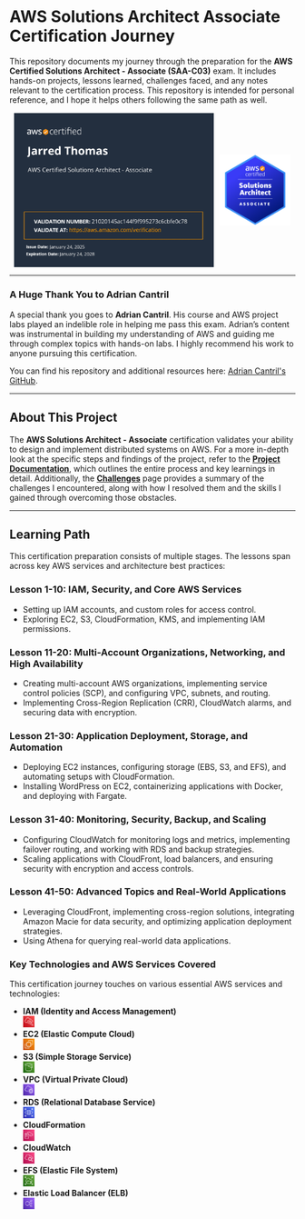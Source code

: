 # AWS Solutions Architect Associate Certification Journey

This repository documents my journey through the preparation for the **AWS Certified Solutions Architect - Associate (SAA-C03)** exam. It includes hands-on projects, lessons learned, challenges faced, and any notes relevant to the certification process. This repository is intended for personal reference, and I hope it helps others following the same path as well.

<div style="display: flex; justify-content: center; align-items: center;">
    <img src="images/AWS_associate_certificate_page.jpg" alt="AWS SAA-C03 Certificate" style="width: 70%; margin-right: 10px;" />
    <img src="images/aws-certified-solutions-architect-associate.png" alt="AWS SAA Badge" style="width: 25%;" />
</div>

---

### A Huge Thank You to Adrian Cantril

A special thank you goes to **Adrian Cantril**. His course and AWS project labs played an indelible role in helping me pass this exam. Adrian’s content was instrumental in building my understanding of AWS and guiding me through complex topics with hands-on labs. I highly recommend his work to anyone pursuing this certification.

You can find his repository and additional resources here: [Adrian Cantril's GitHub](https://github.com/acantril).

---

## About This Project

The **AWS Solutions Architect - Associate** certification validates your ability to design and implement distributed systems on AWS. For a more in-depth look at the specific steps and findings of the project, refer to the **[Project Documentation](project_documentation.md)**, which outlines the entire process and key learnings in detail. Additionally, the **[Challenges](challenges.md)** page provides a summary of the challenges I encountered, along with how I resolved them and the skills I gained through overcoming those obstacles.

---

## Learning Path

This certification preparation consists of multiple stages. The lessons span across key AWS services and architecture best practices:

### **Lesson 1-10: IAM, Security, and Core AWS Services**
- Setting up IAM accounts, and custom roles for access control.
- Exploring EC2, S3, CloudFormation, KMS, and implementing IAM permissions.

### **Lesson 11-20: Multi-Account Organizations, Networking, and High Availability**
- Creating multi-account AWS organizations, implementing service control policies (SCP), and configuring VPC, subnets, and routing.
- Implementing Cross-Region Replication (CRR), CloudWatch alarms, and securing data with encryption.

### **Lesson 21-30: Application Deployment, Storage, and Automation**
- Deploying EC2 instances, configuring storage (EBS, S3, and EFS), and automating setups with CloudFormation.
- Installing WordPress on EC2, containerizing applications with Docker, and deploying with Fargate.

### **Lesson 31-40: Monitoring, Security, Backup, and Scaling**
- Configuring CloudWatch for monitoring logs and metrics, implementing failover routing, and working with RDS and backup strategies.
- Scaling applications with CloudFront, load balancers, and ensuring security with encryption and access controls.

### **Lesson 41-50: Advanced Topics and Real-World Applications**
- Leveraging CloudFront, implementing cross-region solutions, integrating Amazon Macie for data security, and optimizing application deployment strategies.
- Using Athena for querying real-world data applications.

### **Key Technologies and AWS Services Covered**

This certification journey touches on various essential AWS services and technologies:

- **IAM (Identity and Access Management)**  
  <img src="images/IAM%20Identity%20Center.png" alt="IAM" width="20" height="20" />
- **EC2 (Elastic Compute Cloud)**  
  <img src="images/EC2.png" alt="EC2" width="20" height="20" />
- **S3 (Simple Storage Service)**  
  <img src="images/Simple%20Storage%20Service.png" alt="S3" width="20" height="20" />
- **VPC (Virtual Private Cloud)**  
  <img src="images/Virtual%20Private%20Cloud.png" alt="VPC" width="20" height="20" />
- **RDS (Relational Database Service)**  
  <img src="images/RDS.png" alt="RDS" width="20" height="20" />
- **CloudFormation**  
  <img src="images/CloudFormation.png" alt="CloudFormation" width="20" height="20" />
- **CloudWatch**  
  <img src="images/CloudWatch.png" alt="CloudWatch" width="20" height="20" />
- **EFS (Elastic File System)**  
  <img src="images/EFS.png" alt="EFS" width="20" height="20" />
- **Elastic Load Balancer (ELB)**  
  <img src="images/Elastic%20Load%20Balancing.png" alt="ELB" width="20" height="20" />